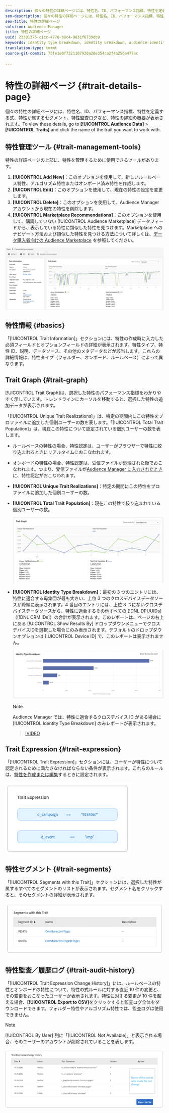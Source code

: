 ```yaml
---
description: 個々の特性の詳細ページには、特性名、ID、パフォーマンス指標、特性を定義する式、特性が属するセグメント、特性監査ログなどの概要が表示されます。これらの詳細を表示するには、Audience Data／Traits を選択し、対象となる特性の名前をクリックします。
seo-description: 個々の特性の詳細ページには、特性名、ID、パフォーマンス指標、特性を定義する式、特性が属するセグメント、特性監査ログなどの概要が表示されます。これらの詳細を表示するには、Audience Data／Traits を選択し、対象となる特性の名前をクリックします。
seo-title: 特性の詳細ページ
solution: Audience Manager
title: 特性の詳細ページ
uuid: 23301376-c1cc-4778-b8c4-9831f6739db9
keywords: identity type breakdown, identity breakdown, audience identity reporting
translation-type: tm+mt
source-git-commit: 75fe1e0f7321107930a28e354ca2f4a256a477ac

---
```



# 特性の詳細ページ {#trait-details-page}

個々の特性の詳細ページには、特性名、ID、パフォーマンス指標、特性を定義する式、特性が属するセグメント、特性監査ログなど、特性の詳細の概要が表示されます。To view these details, go to **[!UICONTROL Audience Data]** > **[!UICONTROL Traits]** and click the name of the trait you want to work with.

## 特性管理ツール {#trait-management-tools}

特性の詳細ページの上部に、特性を管理するために使用できるツールがあります。

1. **[!UICONTROL Add New]**：このオプションを使用して、新しいルールベース特性、アルゴリズム特性またはオンボード済み特性を作成します。
2. **[!UICONTROL Edit]**：このオプションを使用して、現在の特性の設定を変更します。
3. **[!UICONTROL Delete]**：このオプションを使用して、Audience Manager アカウントから現在の特性を削除します。
4. **[!UICONTROL Marketplace Recommendations]**：このオプションを使用して、購読していない [!UICONTROL Audience Marketplace] データフィードから、表示している特性に類似した特性を見つけます。Marketplace へのナビゲート方法および類似した特性を見つける方法について詳しくは、[データ購入者向けの Audience Marketplace](../audience-marketplace/marketplace-data-buyers/marketplace-data-buyers.md) を参照してください。

![basic-trait-information](assets/basic-trait-information.png)

## 特性情報 {#basics}

「[!UICONTROL Trait Information]」セクションには、特性の作成時に入力した必須フィールドとオプションフィールドの詳細が表示されます。特性タイプ、特性 ID、説明、データソース、その他のメタデータなどが該当します。これらの詳細情報は、特性タイプ（フォルダー、オンボード、ルールベース）によって異なります。

## Trait Graph {#trait-graph}

[!UICONTROL Trait Graph]は、選択した特性のパフォーマンス指標をわかりやすく示しています。トレンドラインにカーソルを移動すると、選択した特性の追加データが表示されます。

「[!UICONTROL Unique Trait Realizations]」は、特定の期間内にこの特性をプロファイルに追加した個別ユーザーの数を表します。「[!UICONTROL Total Trait Population]」は、現在この特性について認定されている個別ユーザーの数を表します。

* ルールベースの特性の場合、特性認定は、ユーザーがブラウザーで特性に絞り込まれるときにリアルタイムにおこなわれます。
* オンボードの特性の場合、特性認定は、受信ファイルが処理された後でおこなわれます。つまり、受信ファイルが[Audience Manager に入力されたとき](../../faq/faq-inbound-data-ingestion.md)に、特性認定がおこなわれます。
* **[!UICONTROL Unique Trait Realizations]**：特定の期間にこの特性をプロファイルに追加した個別ユーザーの数。
* **[!UICONTROL Total Trait Population]**：現在この特性で絞り込まれている個別ユーザーの数。

   ![trait-graph](assets/trait-summary.png)

* **[!UICONTROL Identity Type Breakdown]**：最初の 3 つのエントリには、特性に適合する母集団が最も大きい、上位 3 つのクロスデバイスデータソースが降順に表示されます。4 番目のエントリには、上位 3 つにないクロスデバイスデータソースから、特性に適合するその他すべての [!DNL DPUUIDs] （[!DNL CRM IDs]）の合計が表示されます。このレポートは、ページの右上にある [!UICONTROL Show Results By] ドロップダウンメニューでクロスデバイスIDを選択した場合にのみ表示されます。デフォルトのドロップダウンオプションは [!UICONTROL Device ID] で、このレポートは表示されません。

   ![trait-graph](assets/trait-identity.png)

   >[!NOTE]
   >
   >Audience Manager では、特性に適合するクロスデバイス ID がある場合に [!UICONTROL Identity Type Breakdown] のみレポートが表示されます。

   >[!VIDEO](https://video.tv.adobe.com/v/27977/)

## Trait Expression {#trait-expression}

「[!UICONTROL Trait Expression]」セクションには、ユーザーが特性について認定されるために満たさなければならない条件が表示されます。これらのルールは、[特性を作成または編集](../../features/traits/about-trait-builder.md)するときに設定されます。

![](assets/traitExpression.png)

## 特性セグメント {#trait-segments}

「[!UICONTROL Segments with this Trait]」セクションには、選択した特性が属するすべてのセグメントのリストが表示されます。セグメント名をクリックすると、そのセグメントの詳細が表示されます。

![](assets/traitSegments.png)

## 特性監査／履歴ログ {#trait-audit-history}

「[!UICONTROL Trait Expression Change History]」には、ルールベースの特性とオンボードの特性について、特性の式ルールに対する直近 10 件の変更と、その変更をおこなったユーザーが表示されます。特性に対する変更が 10 件を超える場合、**[!UICONTROL Export to CSV]**&#x200B;をクリックすると監査ログ全体をダウンロードできます。フォルダー特性やアルゴリズム特性では、監査ログは使用できません。

>[!NOTE]
>
>[!UICONTROL By User] 列に「[!UICONTROL Not Available]」と表示される場合、そのユーザーのアカウントが削除されていることを表します。

![](assets/traitHistory.png)